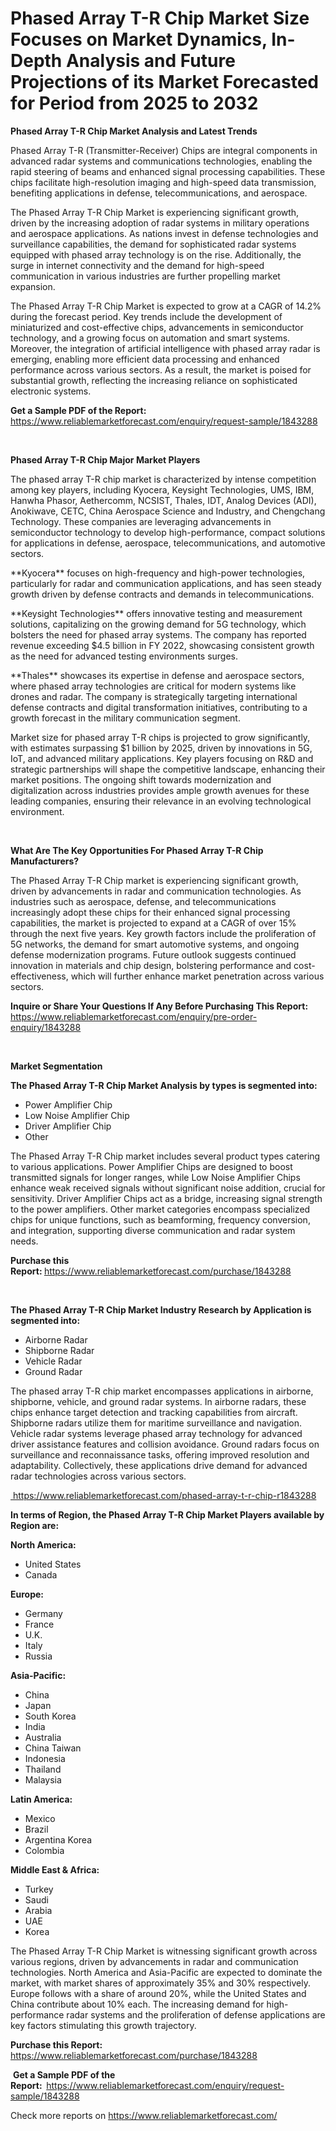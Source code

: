 <p><h1>Phased Array T-R Chip Market Size Focuses on Market Dynamics, In-Depth Analysis and Future Projections of its Market Forecasted for Period from 2025 to 2032</h1></p><p><strong>Phased Array T-R Chip Market Analysis and Latest Trends</strong></p>
<p><p>Phased Array T-R (Transmitter-Receiver) Chips are integral components in advanced radar systems and communications technologies, enabling the rapid steering of beams and enhanced signal processing capabilities. These chips facilitate high-resolution imaging and high-speed data transmission, benefiting applications in defense, telecommunications, and aerospace.</p><p>The Phased Array T-R Chip Market is experiencing significant growth, driven by the increasing adoption of radar systems in military operations and aerospace applications. As nations invest in defense technologies and surveillance capabilities, the demand for sophisticated radar systems equipped with phased array technology is on the rise. Additionally, the surge in internet connectivity and the demand for high-speed communication in various industries are further propelling market expansion.</p><p>The Phased Array T-R Chip Market is expected to grow at a CAGR of 14.2% during the forecast period. Key trends include the development of miniaturized and cost-effective chips, advancements in semiconductor technology, and a growing focus on automation and smart systems. Moreover, the integration of artificial intelligence with phased array radar is emerging, enabling more efficient data processing and enhanced performance across various sectors. As a result, the market is poised for substantial growth, reflecting the increasing reliance on sophisticated electronic systems.</p></p>
<p><strong>Get a Sample PDF of the Report:&nbsp;</strong> <a href="https://www.reliablemarketforecast.com/enquiry/request-sample/1843288?utm_campaign=3357&utm_medium=2&utm_source=Github&utm_content=ia&utm_term=26032025&utm_id=phased-array-t-r-chip">https://www.reliablemarketforecast.com/enquiry/request-sample/1843288</a></p>
<p>&nbsp;</p>
<p><strong>Phased Array T-R Chip Major Market Players</strong></p>
<p><p>The phased array T-R chip market is characterized by intense competition among key players, including Kyocera, Keysight Technologies, UMS, IBM, Hanwha Phasor, Aethercomm, NCSIST, Thales, IDT, Analog Devices (ADI), Anokiwave, CETC, China Aerospace Science and Industry, and Chengchang Technology. These companies are leveraging advancements in semiconductor technology to develop high-performance, compact solutions for applications in defense, aerospace, telecommunications, and automotive sectors.</p><p>**Kyocera** focuses on high-frequency and high-power technologies, particularly for radar and communication applications, and has seen steady growth driven by defense contracts and demands in telecommunications. </p><p>**Keysight Technologies** offers innovative testing and measurement solutions, capitalizing on the growing demand for 5G technology, which bolsters the need for phased array systems. The company has reported revenue exceeding $4.5 billion in FY 2022, showcasing consistent growth as the need for advanced testing environments surges.</p><p>**Thales** showcases its expertise in defense and aerospace sectors, where phased array technologies are critical for modern systems like drones and radar. The company is strategically targeting international defense contracts and digital transformation initiatives, contributing to a growth forecast in the military communication segment.</p><p>Market size for phased array T-R chips is projected to grow significantly, with estimates surpassing $1 billion by 2025, driven by innovations in 5G, IoT, and advanced military applications. Key players focusing on R&D and strategic partnerships will shape the competitive landscape, enhancing their market positions. The ongoing shift towards modernization and digitalization across industries provides ample growth avenues for these leading companies, ensuring their relevance in an evolving technological environment.</p></p>
<p>&nbsp;</p>
<p><strong>What Are The Key Opportunities For Phased Array T-R Chip Manufacturers?</strong></p>
<p><p>The Phased Array T-R Chip market is experiencing significant growth, driven by advancements in radar and communication technologies. As industries such as aerospace, defense, and telecommunications increasingly adopt these chips for their enhanced signal processing capabilities, the market is projected to expand at a CAGR of over 15% through the next five years. Key growth factors include the proliferation of 5G networks, the demand for smart automotive systems, and ongoing defense modernization programs. Future outlook suggests continued innovation in materials and chip design, bolstering performance and cost-effectiveness, which will further enhance market penetration across various sectors.</p></p>
<p><strong>Inquire or Share Your Questions If Any Before Purchasing This Report:</strong> <a href="https://www.reliablemarketforecast.com/enquiry/pre-order-enquiry/1843288?utm_campaign=3357&utm_medium=2&utm_source=Github&utm_content=ia&utm_term=26032025&utm_id=phased-array-t-r-chip">https://www.reliablemarketforecast.com/enquiry/pre-order-enquiry/1843288</a></p>
<p>&nbsp;</p>
<p><strong>Market Segmentation</strong></p>
<p><strong>The Phased Array T-R Chip Market Analysis by types is segmented into:</strong></p>
<p><ul><li>Power Amplifier Chip</li><li>Low Noise Amplifier Chip</li><li>Driver Amplifier Chip</li><li>Other</li></ul></p>
<p><p>The Phased Array T-R Chip market includes several product types catering to various applications. Power Amplifier Chips are designed to boost transmitted signals for longer ranges, while Low Noise Amplifier Chips enhance weak received signals without significant noise addition, crucial for sensitivity. Driver Amplifier Chips act as a bridge, increasing signal strength to the power amplifiers. Other market categories encompass specialized chips for unique functions, such as beamforming, frequency conversion, and integration, supporting diverse communication and radar system needs.</p></p>
<p><strong>Purchase this Report:&nbsp;</strong><a href="https://www.reliablemarketforecast.com/purchase/1843288?utm_campaign=3357&utm_medium=2&utm_source=Github&utm_content=ia&utm_term=26032025&utm_id=phased-array-t-r-chip">https://www.reliablemarketforecast.com/purchase/1843288</a></p>
<p>&nbsp;</p>
<p><strong>The Phased Array T-R Chip Market Industry Research by Application is segmented into:</strong></p>
<p><ul><li>Airborne Radar</li><li>Shipborne Radar</li><li>Vehicle Radar</li><li>Ground Radar</li></ul></p>
<p><p>The phased array T-R chip market encompasses applications in airborne, shipborne, vehicle, and ground radar systems. In airborne radars, these chips enhance target detection and tracking capabilities from aircraft. Shipborne radars utilize them for maritime surveillance and navigation. Vehicle radar systems leverage phased array technology for advanced driver assistance features and collision avoidance. Ground radars focus on surveillance and reconnaissance tasks, offering improved resolution and adaptability. Collectively, these applications drive demand for advanced radar technologies across various sectors.</p></p>
<p><a href="https://www.reliablemarketforecast.com/phased-array-t-r-chip-r1843288?utm_campaign=3357&utm_medium=2&utm_source=Github&utm_content=ia&utm_term=26032025&utm_id=phased-array-t-r-chip">&nbsp;https://www.reliablemarketforecast.com/phased-array-t-r-chip-r1843288</a></p>
<p><strong>In terms of Region, the Phased Array T-R Chip Market Players available by Region are:</strong></p>
<p>
    <p> <strong> North America: </strong>
        <ul>
            <li>United States</li>
            <li>Canada</li>
        </ul>
        </p> 
    <p> <strong> Europe: </strong>
        <ul>
            <li>Germany</li>
            <li>France</li>
            <li>U.K.</li>
            <li>Italy</li>
            <li>Russia</li>
        </ul>
        </p> 
    <p> <strong> Asia-Pacific: </strong>
        <ul>
            <li>China</li>
            <li>Japan</li>
            <li>South Korea</li>
            <li>India</li>
            <li>Australia</li>
            <li>China Taiwan</li>
            <li>Indonesia</li>
            <li>Thailand</li>
            <li>Malaysia</li>
        </ul>
        </p> 
    <p> <strong> Latin America: </strong>
        <ul>
            <li>Mexico</li>
            <li>Brazil</li>
            <li>Argentina Korea</li>
            <li>Colombia</li>
        </ul>
        </p> 
    <p> <strong> Middle East & Africa: </strong>
        <ul>
            <li>Turkey</li>
            <li>Saudi</li>
            <li>Arabia</li>
            <li>UAE</li>
            <li>Korea</li>
        </ul>
    </p>
    </p>
<p><p>The Phased Array T-R Chip Market is witnessing significant growth across various regions, driven by advancements in radar and communication technologies. North America and Asia-Pacific are expected to dominate the market, with market shares of approximately 35% and 30% respectively. Europe follows with a share of around 20%, while the United States and China contribute about 10% each. The increasing demand for high-performance radar systems and the proliferation of defense applications are key factors stimulating this growth trajectory.</p></p>
<p><strong>Purchase this Report: </strong><a href="https://www.reliablemarketforecast.com/purchase/1843288?utm_campaign=3357&utm_medium=2&utm_source=Github&utm_content=ia&utm_term=26032025&utm_id=phased-array-t-r-chip">https://www.reliablemarketforecast.com/purchase/1843288</a></p>
<p>&nbsp;<strong>Get a Sample PDF of the Report:&nbsp;&nbsp;</strong><a href="https://www.reliablemarketforecast.com/enquiry/request-sample/1843288?utm_campaign=3357&utm_medium=2&utm_source=Github&utm_content=ia&utm_term=26032025&utm_id=phased-array-t-r-chip">https://www.reliablemarketforecast.com/enquiry/request-sample/1843288</a></p>
<p><strong></strong></p>
<p>Check more reports on <a href="https://www.reliablemarketforecast.com/?utm_campaign=3357&utm_medium=2&utm_source=Github&utm_content=ia&utm_term=26032025&utm_id=phased-array-t-r-chip">https://www.reliablemarketforecast.com/</a></p>
